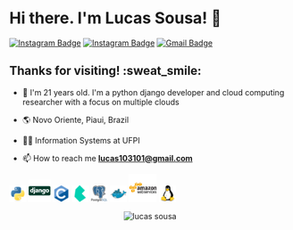 <h1> Hi there. I'm Lucas Sousa! 👋</h1>

[![Instagram Badge](https://img.shields.io/badge/-Instagram-purple?style=flat-square&logo=Instagram&logoColor=white&link=https://www.instagram.com/lucasousa54/)](https://www.instagram.com/lucasousa54/)
[![Instagram Badge](https://img.shields.io/badge/-Telegram-blue?style=flat-square&logo=Telegram&logoColor=white&link=https://telegram.me/lucasousa54)](https://telegram.me/lucasousa54)
[![Gmail Badge](https://img.shields.io/badge/-Gmail-c14438?style=flat-square&logo=Gmail&logoColor=white&link=mailto:lucasousa@ufpi.edu.br)](mailto:lucasousa@ufpi.edu.br)


<h2>Thanks for visiting! :sweat_smile:</h2>

- 💬 I'm 21 years old. I'm a python django developer and cloud computing researcher with a focus on multiple clouds

- :earth_americas: Novo Oriente, Piaui, Brazil
- :student: Information Systems at UFPI
- 📫 How to reach me **lucas103101@gmail.com**

<p align="left">
  <img src="https://github.com/devicons/devicon/blob/master/icons/python/python-original.svg" alt="python" width="30" height="30"/>
  <img src="https://github.com/devicons/devicon/blob/master/icons/django/django-original.svg" alt="django"  width="40" height="40"/>
  <img src="https://github.com/devicons/devicon/blob/master/icons/c/c-original.svg" alt="linguagem c"  width="30" height="30"/>
  <img src="https://github.com/devicons/devicon/blob/master/icons/bulma/bulma-plain.svg" alt="bulma css" width="30" height="30"/>
  <img src="https://raw.githubusercontent.com/devicons/devicon/master/icons/postgresql/postgresql-original-wordmark.svg" alt="postgresql" width="30" height="30"/>
  <img src="https://github.com/devicons/devicon/blob/master/icons/docker/docker-original.svg" alt="docker" width="30" height="30"/>
  <img src="https://github.com/devicons/devicon/blob/master/icons/amazonwebservices/amazonwebservices-original-wordmark.svg" alt="aws" width="50" height="50"/>
  <img src="https://github.com/devicons/devicon/blob/master/icons/linux/linux-original.svg" alt="linux" width="30" height="30"/>
</p>
<p align="center">
  <img src="https://github-readme-stats.vercel.app/api?username=lucasousa&show_icons=true&layout=compact&theme=black" alt="lucas sousa"/> 
</p>


